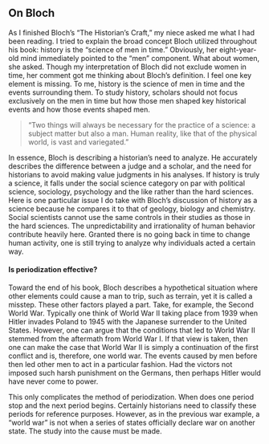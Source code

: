 <h2>On Bloch</h2>
<p>As I finished Bloch’s “The Historian’s Craft,” my niece asked me what I had been reading. I tried to explain the broad concept Bloch utilized throughout his book: history is the “science of men in time.” Obviously, her eight-year-old mind immediately pointed to the “men” component. What about women, she asked. Though my interpretation of Bloch did not exclude women in time, her comment got me thinking about Bloch’s definition. I feel one key element is missing. To me, history is the science of men in time and the events surrounding them. To study history, scholars should not focus exclusively on the men in time but how those men shaped key historical events and how those events shaped men.</p>

<blockquote>“Two things will always be necessary for the practice of a science: a subject matter but also a man. Human reality, like that of the physical world, is vast and variegated.” </blockquote>

<p>In essence, Bloch is describing a historian’s need to analyze. He accurately describes the difference between a judge and a scholar, and the need for historians to avoid making value judgments in his analyses. If history is truly a science, it falls under the social science category on par with political science, sociology, psychology and the like rather than the hard sciences. Here is one particular issue I do take with Bloch’s discussion of history as a science because he compares it to that of geology, biology and chemistry. Social scientists cannot use the same controls in their studies as those in the hard sciences. The unpredictability and irrationality of human behavior contribute heavily here. Granted there is no going back in time to change human activity, one is still trying to analyze why individuals acted a certain way.</p>

<h4>Is periodization effective?</h4>
<p>Toward the end of his book, Bloch describes a hypothetical situation where other elements could cause a man to trip, such as terrain, yet it is called a misstep. These other factors played a part. Take, for example, the Second World War. Typically one think of World War II taking place from 1939 when Hitler invades Poland to 1945 with the Japanese surrender to the United States. However, one can argue that the conditions that led to World War II stemmed from the aftermath from World War I. If that view is taken, then one can make the case that World War II is simply a continuation of the first conflict and is, therefore, one world war. The events caused by men before then led other men to act in a particular fashion. Had the victors not imposed such harsh punishment on the Germans, then perhaps Hitler would have never come to power. </p>

<p>This only complicates the method of periodization. When does one period stop and the next period begins. Certainly historians need to classify these periods for reference purposes. However, as in the previous war example, a “world war” is not when a series of states officially declare war on another state. The study into the cause must be made.</p>
